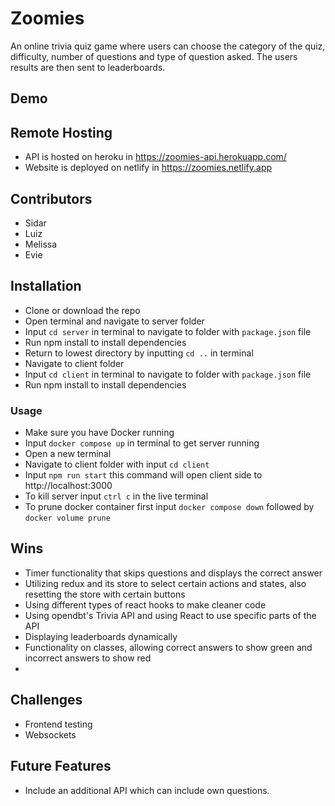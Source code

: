 # Zoomies

An online trivia quiz game where users can choose the category of the quiz, difficulty, number of questions and type of question asked. The users results are then sent to leaderboards.

## Demo


## Remote Hosting

- API is hosted on heroku in https://zoomies-api.herokuapp.com/
- Website is deployed on netlify in https://zoomies.netlify.app

## Contributors

- Sidar
- Luiz
- Melissa
- Evie

## Installation

- Clone or download the repo
- Open terminal and navigate to server folder
- Input `cd server` in terminal to navigate to folder with `package.json` file
- Run npm install to install dependencies
- Return to lowest directory by inputting `cd ..` in terminal
- Navigate to client folder
- Input `cd client` in terminal to navigate to folder with `package.json` file
- Run npm install to install dependencies

### Usage

- Make sure you have Docker running
- Input `docker compose up` in terminal to get server running
- Open a new terminal
- Navigate to client folder with input `cd client`
- Input `npm run start` this command will open client side to http://localhost:3000
- To kill server input `ctrl c` in the live terminal
- To prune docker container first input `docker compose down` followed by `docker volume prune`


## Wins

- Timer functionality that skips questions and displays the correct answer
- Utilizing redux and its store to select certain actions and states, also resetting the store with certain buttons
- Using different types of react hooks to make cleaner code
- Using opendbt's Trivia API and using React to use specific parts of the API
- Displaying leaderboards dynamically
- Functionality on classes, allowing correct answers to show green and incorrect answers to show red
- 

## Challenges

- Frontend testing
- Websockets

## Future Features

- Include an additional API which can include own questions.
